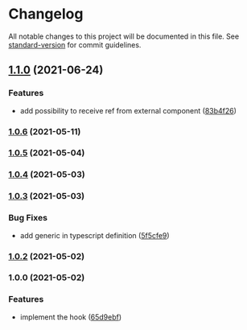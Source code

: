 # Changelog

All notable changes to this project will be documented in this file. See [standard-version](https://github.com/conventional-changelog/standard-version) for commit guidelines.

## [1.1.0](https://github.com/brunoscopelliti/use-click-out/compare/v1.0.6...v1.1.0) (2021-06-24)


### Features

* add possibility to receive ref from external component ([83b4f26](https://github.com/brunoscopelliti/use-click-out/commits/83b4f265678d8ab0446dbf9a1753601302070687))

### [1.0.6](https://github.com/brunoscopelliti/use-click-out/compare/v1.0.5...v1.0.6) (2021-05-11)

### [1.0.5](https://github.com/brunoscopelliti/use-click-out/compare/v1.0.4...v1.0.5) (2021-05-04)

### [1.0.4](https://github.com/brunoscopelliti/use-click-out/compare/v1.0.3...v1.0.4) (2021-05-03)

### [1.0.3](https://github.com/brunoscopelliti/use-click-out/compare/v1.0.2...v1.0.3) (2021-05-03)


### Bug Fixes

* add generic in typescript definition ([5f5cfe9](https://github.com/brunoscopelliti/use-click-out/commits/5f5cfe995e080f82f4fdad1fc72955bf7eccf352))

### [1.0.2](https://github.com/brunoscopelliti/use-click-out/compare/v1.0.0...v1.0.2) (2021-05-02)

### 1.0.0 (2021-05-02)


### Features

* implement the hook ([65d9ebf](https://github.com/brunoscopelliti/use-click-out/commits/65d9ebfde41325ac4990e2b27c519f016d8f183e))
